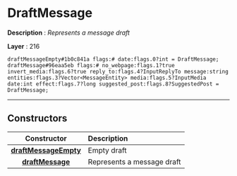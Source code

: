 # DraftMessage

**Description** : *Represents a message draft*

**Layer** : 216

```tl
draftMessageEmpty#1b0c841a flags:# date:flags.0?int = DraftMessage;
draftMessage#96eaa5eb flags:# no_webpage:flags.1?true invert_media:flags.6?true reply_to:flags.4?InputReplyTo message:string entities:flags.3?Vector<MessageEntity> media:flags.5?InputMedia date:int effect:flags.7?long suggested_post:flags.8?SuggestedPost = DraftMessage;
```

---

## Constructors

| Constructor | Description |
| :---: | :--- |
| [**draftMessageEmpty**](constructor/draftMessageEmpty) | Empty draft |
| [**draftMessage**](constructor/draftMessage) | Represents a message draft |